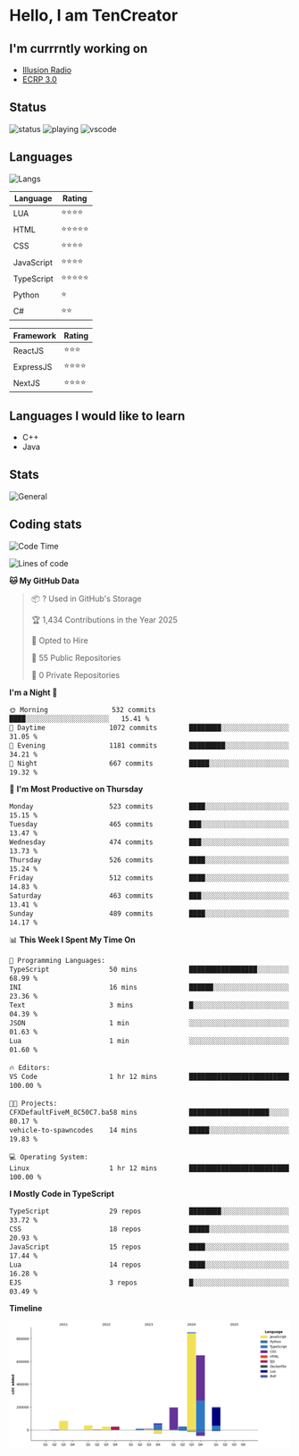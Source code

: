# Hello, I am TenCreator

## I'm currrntly working on
- [Illusion Radio](https://illusionradio.co.uk/)
- [ECRP 3.0](http://github.com/Emerald-Coast-Roleplay/)

## Status
![status](https://api.statusbadges.me/badge/status/518334475038359555?simple=true&style=for-the-badge)
![playing](https://api.statusbadges.me/badge/playing/518334475038359555?style=for-the-badge)
![vscode](https://api.statusbadges.me/badge/vscode/518334475038359555?style=for-the-badge)

## Languages
![Langs](https://github-readme-stats.vercel.app/api/top-langs/?username=tencreator&layout=compact&theme=radical)


|Language|Rating|
|--------|------|
|LUA|⭐️⭐️⭐️⭐️|
|HTML|⭐️⭐️⭐️⭐️⭐️|
|CSS|⭐️⭐️⭐️⭐️|
|JavaScript|⭐️⭐️⭐️⭐️|
|TypeScript|⭐️⭐️⭐️⭐️⭐️|
|Python|⭐️|
|C#|⭐️⭐️ |

|Framework|Rating|
|--------|------|
|ReactJS|⭐️⭐️⭐|
|ExpressJS|⭐️⭐️⭐️⭐️|
|NextJS|⭐️⭐️⭐⭐️|

## Languages I would like to learn
- C++
- Java

## Stats
![General](https://github-readme-stats.vercel.app/api?username=tencreator&show_icons=true&theme=radical)

## Coding stats

<!--START_SECTION:waka-->
![Code Time](http://img.shields.io/badge/Code%20Time-499%20hrs%2053%20mins-blue)

![Lines of code](https://img.shields.io/badge/From%20Hello%20World%20I%27ve%20Written-2.2%20million%20lines%20of%20code-blue)

**🐱 My GitHub Data** 

> 📦 ? Used in GitHub's Storage 
 > 
> 🏆 1,434 Contributions in the Year 2025
 > 
> 💼 Opted to Hire
 > 
> 📜 55 Public Repositories 
 > 
> 🔑 0 Private Repositories 
 > 
**I'm a Night 🦉** 

```text
🌞 Morning                532 commits         ████░░░░░░░░░░░░░░░░░░░░░   15.41 % 
🌆 Daytime                1072 commits        ████████░░░░░░░░░░░░░░░░░   31.05 % 
🌃 Evening                1181 commits        █████████░░░░░░░░░░░░░░░░   34.21 % 
🌙 Night                  667 commits         █████░░░░░░░░░░░░░░░░░░░░   19.32 % 
```
📅 **I'm Most Productive on Thursday** 

```text
Monday                   523 commits         ████░░░░░░░░░░░░░░░░░░░░░   15.15 % 
Tuesday                  465 commits         ███░░░░░░░░░░░░░░░░░░░░░░   13.47 % 
Wednesday                474 commits         ███░░░░░░░░░░░░░░░░░░░░░░   13.73 % 
Thursday                 526 commits         ████░░░░░░░░░░░░░░░░░░░░░   15.24 % 
Friday                   512 commits         ████░░░░░░░░░░░░░░░░░░░░░   14.83 % 
Saturday                 463 commits         ███░░░░░░░░░░░░░░░░░░░░░░   13.41 % 
Sunday                   489 commits         ████░░░░░░░░░░░░░░░░░░░░░   14.17 % 
```


📊 **This Week I Spent My Time On** 

```text
💬 Programming Languages: 
TypeScript               50 mins             █████████████████░░░░░░░░   68.99 % 
INI                      16 mins             ██████░░░░░░░░░░░░░░░░░░░   23.36 % 
Text                     3 mins              █░░░░░░░░░░░░░░░░░░░░░░░░   04.39 % 
JSON                     1 min               ░░░░░░░░░░░░░░░░░░░░░░░░░   01.63 % 
Lua                      1 min               ░░░░░░░░░░░░░░░░░░░░░░░░░   01.60 % 

🔥 Editors: 
VS Code                  1 hr 12 mins        █████████████████████████   100.00 % 

🐱‍💻 Projects: 
CFXDefaultFiveM_8C50C7.ba58 mins             ████████████████████░░░░░   80.17 % 
vehicle-to-spawncodes    14 mins             █████░░░░░░░░░░░░░░░░░░░░   19.83 % 

💻 Operating System: 
Linux                    1 hr 12 mins        █████████████████████████   100.00 % 
```

**I Mostly Code in TypeScript** 

```text
TypeScript               29 repos            ████████░░░░░░░░░░░░░░░░░   33.72 % 
CSS                      18 repos            █████░░░░░░░░░░░░░░░░░░░░   20.93 % 
JavaScript               15 repos            ████░░░░░░░░░░░░░░░░░░░░░   17.44 % 
Lua                      14 repos            ████░░░░░░░░░░░░░░░░░░░░░   16.28 % 
EJS                      3 repos             █░░░░░░░░░░░░░░░░░░░░░░░░   03.49 % 
```



**Timeline**

![Lines of Code chart](https://raw.githubusercontent.com/tencreator/tencreator/main/assets/bar_graph.png)


<!--END_SECTION:waka-->

